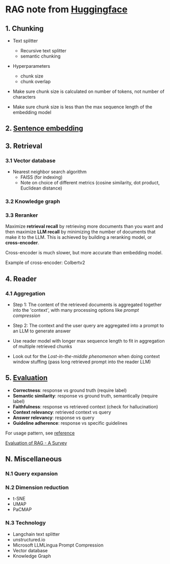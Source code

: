 # RAG note from [Huggingface](https://huggingface.co/learn/cookbook/en/advanced_rag)

## 1. Chunking
- Text splitter
  - Recursive text splitter
  - semantic chunking
- Hyperparameters
    - chunk size
    - chunk overlap
    
- Make sure chunk size is calculated on number of tokens, not number of characters
- Make sure chunk size is less than the max sequence length of the embedding model

## 2. [Sentence embedding](https://osanseviero.github.io/hackerllama/blog/posts/sentence_embeddings/)

## 3. Retrieval

### 3.1 Vector database
- Nearest neighbor search algorithm
  - FAISS (for indexing)
  - Note on choice of different metrics (cosine similarity, dot product, Euclidean distance)
  
### 3.2 Knowledge graph
  
### 3.3 Reranker
Maximize **retrieval recall** by retrieving more documents than you want and then maximize **LLM recall** by minimizing 
the number of documents that make it to the LLM. This is achieved by building a reranking model, or **cross-encoder**.

Cross-encoder is much slower, but more accurate than embedding model.

Example of cross-encoder: Colbertv2
  
## 4. Reader

### 4.1 Aggregation

- Step 1: The content of the retrieved documents is aggregated together into the 'context', with many processing options like *prompt compression*
- Step 2: The context and the user query are aggregated into a prompt to an LLM to generate answer

- Use reader model with longer max sequence length to fit in aggregation of multiple retrieved chunks
- Look out for the *Lost-in-the-middle phenomenon* when doing context window stuffing (pass long retrieved prompt into the reader LLM)

## 5. [Evaluation](https://docs.llamaindex.ai/en/stable/module_guides/evaluating)
- **Correctness**: response vs ground truth (require label)
- **Semantic similarity**: response vs ground truth, semantically (require label)
- **Faithfulness**: response vs retrieved context (check for hallucination)
- **Context relevancy**: retrieved context vs query
- **Answer relevancy**: response vs query
- **Guideline adherence**: response vs specific guidelines

For usage pattern, see [reference](https://docs.llamaindex.ai/en/stable/module_guides/evaluating/usage_pattern/)

[Evaluation of RAG - A Survey](https://arxiv.org/pdf/2405.07437)

## N. Miscellaneous

### N.1 Query expansion

### N.2 Dimension reduction
- t-SNE
- UMAP
- PaCMAP

### N.3 Technology

- Langchain text splitter
- unstructured.io
- Microsoft LLMLingua Prompt Compression
- Vector database
- Knowledge Graph
